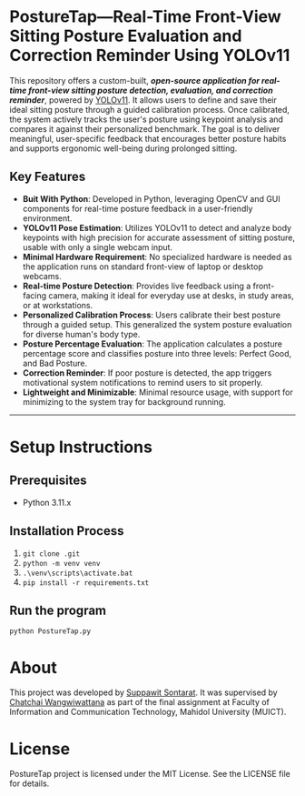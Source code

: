# PostureTap—Real-Time Front-View Sitting Posture Evaluation and Correction Reminder Using YOLOv11

This repository offers a custom-built, ***open-source application for real-time front-view sitting posture detection, evaluation, and correction reminder***, powered by [YOLOv11](https://github.com/ultralytics/ultralytics). It allows users to define and save their ideal sitting posture through a guided calibration process. Once calibrated, the system actively tracks the user's posture using keypoint analysis and compares it against their personalized benchmark. The goal is to deliver meaningful, user-specific feedback that encourages better posture habits and supports ergonomic well-being during prolonged sitting.

## Key Features
* **Buit With Python**: Developed in Python, leveraging OpenCV and GUI components for real-time posture feedback in a user-friendly environment.
* **YOLOv11 Pose Estimation**: Utilizes YOLOv11 to detect and analyze body keypoints with high precision for accurate assessment of sitting posture, usable with only a single webcam input.
* **Minimal Hardware Requirement**: No specialized hardware is needed as the application runs on standard front-view of laptop or desktop webcams.
* **Real-time Posture Detection**: Provides live feedback using a front-facing camera, making it ideal for everyday use at desks, in study areas, or at workstations.
* **Personalized Calibration Process**: Users calibrate their best posture through a guided setup. This generalized the system posture evaluation for diverse human's body type.
* **Posture Percentage Evaluation**: The application calculates a posture percentage score and classifies posture into three levels: Perfect  Good, and Bad Posture.
* **Correction Reminder**: If poor posture is detected, the app triggers motivational system notifications to remind users to sit properly.
* **Lightweight and Minimizable**: Minimal resource usage, with support for minimizing to the system tray for background running.

---


# Setup Instructions

## Prerequisites

* Python 3.11.x

## Installation Process  
  
1. `git clone .git`  
2. `python -m venv venv`  
3. `.\venv\scripts\activate.bat`  
4. `pip install -r requirements.txt`

## Run the program

`python PostureTap.py`

# About

This project was developed by [Suppawit Sontarat](https://github.com/Promn21). It was supervised by [Chatchai Wangwiwattana](https://github.com/redeian) as part of the final assignment at Faculty of Information and Communication Technology, Mahidol University (MUICT).

# License

PostureTap project is licensed under the MIT License. See the LICENSE file for details.
